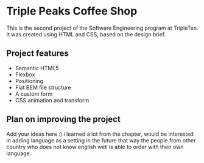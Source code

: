 # Triple Peaks Coffee Shop

This is the second project of the Software Engineering program at TripleTen. It was created using HTML and CSS, based on the design brief.

## Project features

- Semantic HTML5
- Flexbox
- Positioning
- Flat BEM file structure
- A custom form
- CSS animation and transform

## Plan on improving the project

Add your ideas here :) i learned a lot from the chapter, would be interested in adding language as a setting in the future that way the people from other country who does not know english well is able to order with their own language.
